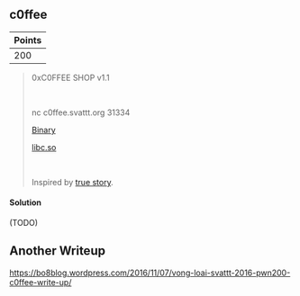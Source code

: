 ## c0ffee

| Points |
|--------|
| 200 |

> 0xC0FFEE SHOP v1.1
>
> <br />
>
> nc c0ffee.svattt.org 31334
>
> [Binary](./c0ffee_2aa0b72dab2abe1012bedbad1c5241b793f64fa8)
> 
> [libc.so](./libc-2.23.so_aa330c275a6a1bfc25c60a0869d9e56bdfba0634)
> 
> <br />
>
> Inspired by [true story](./1658414_10201951879997288_7377009056487612570_o.jpg).

#### Solution

(TODO)

## Another Writeup

https://bo8blog.wordpress.com/2016/11/07/vong-loai-svattt-2016-pwn200-c0ffee-write-up/
